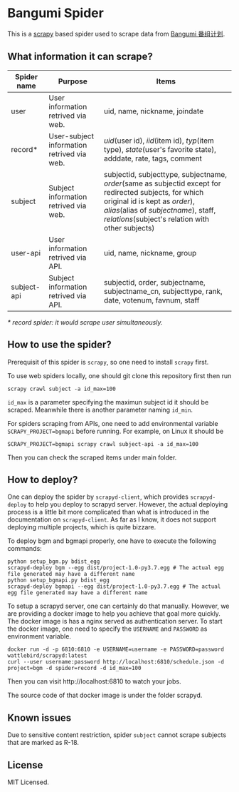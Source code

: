 # Bangumi Spider

This is a [scrapy](http://scrapy.org/) based spider used to scrape data from [Bangumi 番组计划](https://bgm.tv).

## What information it can scrape?

| Spider name | Purpose | Items |
|---|---|---|
| user | User information retrived via web. | uid, name, nickname, joindate |
| record* | User-subject information retrived via web. | _uid_(user id), _iid_(item id), _typ_(item type), _state_(user's favorite state), adddate, rate, tags, comment |
| subject | Subject information retrived via web. | subjectid, subjecttype, subjectname, _order_(same as subjectid except for redirected subjects, for which original id is kept as _order_), _alias_(alias of _subjectname_), staff, _relations_(subject's relation with other subjects) |
| user-api | User information retrived via API. | uid, name, nickname, group |
| subject-api | Subject information retrived via API. | subjectid, order, subjectname, subjectname_cn, subjecttype, rank, date, votenum, favnum, staff |

_* record spider: it would scrape user simultaneously._

## How to use the spider?

Prerequisit of this spider is `scrapy`, so one need to install `scrapy` first.

To use web spiders locally, one should git clone this repository first then run

```
scrapy crawl subject -a id_max=100
```

`id_max` is a parameter specifying the maximun subject id it should be scraped. Meanwhile there is another parameter naming `id_min`.

For spiders scraping from APIs, one need to add environmental variable `SCRAPY_PROJECT=bgmapi` before running. For example, on Linux it should be 

```
SCRAPY_PROJECT=bgmapi scrapy crawl subject-api -a id_max=100
```

Then you can check the scraped items under main folder.

## How to deploy?

One can deploy the spider by `scrapyd-client`, which provides `scrapyd-deploy` to help you deploy to scrapyd server. However, the actual deploying process is a little bit more complicated than what is introduced in the documentation on `scrapyd-client`. As far as I know, it does not support deploying multiple projects, which is quite bizzare.

To deploy bgm and bgmapi properly, one have to execute the following commands:

```
python setup_bgm.py bdist_egg
scrapyd-deploy bgm --egg dist/project-1.0-py3.7.egg # The actual egg file generated may have a different name
python setup_bgmapi.py bdist_egg
scrapyd-deploy bgmapi --egg dist/project-1.0-py3.7.egg # The actual egg file generated may have a different name
```

To setup a scrapyd server, one can certainly do that manually. However, we are providing a docker image to help you achieve that goal more quickly. The docker image is has a nginx served as authentication server. To start the docker image, one need to specify the `USERNAME` and `PASSWORD` as environment variable.

```
docker run -d -p 6810:6810 -e USERNAME=username -e PASSWORD=password wattlebird/scrapyd:latest
curl --user username:password http://localhost:6810/schedule.json -d project=bgm -d spider=record -d id_max=100
```

Then you can visit http://localhost:6810 to watch your jobs.

The source code of that docker image is under the folder scrapyd.

## Known issues

Due to sensitive content restriction, spider `subject` cannot scrape subjects that are marked as R-18.

## License

MIT Licensed.
